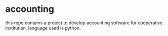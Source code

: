 # accounting
this repo contains a project to develop accounting software for cooperative institution. language used is python. 
